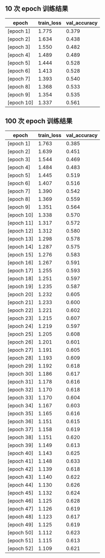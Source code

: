 ## 10 次 epoch 训练结果

| epoch      | train_loss | val_accuracy |
| ---------- | ---------- | ------------ |
| [epoch 1]  | 1.775      | 0.379        |
| [epoch 2]  | 1.634      | 0.438        |
| [epoch 3]  | 1.550      | 0.482        |
| [epoch 4]  | 1.489      | 0.489        |
| [epoch 5]  | 1.444      | 0.528        |
| [epoch 6]  | 1.413      | 0.528        |
| [epoch 7]  | 1.393      | 0.540        |
| [epoch 8]  | 1.368      | 0.533        |
| [epoch 9]  | 1.354      | 0.535        |
| [epoch 10] | 1.337      | 0.561        |


## 100 次 epoch 训练结果

| epoch      | train_loss | val_accuracy |
| ---------- | ---------- | ------------ |
| [epoch 1]  | 1.763      | 0.385        |
| [epoch 2]  | 1.639      | 0.451        |
| [epoch 3]  | 1.544      | 0.469        |
| [epoch 4]  | 1.484      | 0.483        |
| [epoch 5]  | 1.445      | 0.519        |
| [epoch 6]  | 1.407      | 0.516        |
| [epoch 7]  | 1.390      | 0.542        |
| [epoch 8]  | 1.369      | 0.559        |
| [epoch 9]  | 1.351      | 0.564        |
| [epoch 10] | 1.338      | 0.570        |
| [epoch 11] | 1.317      | 0.572        |
| [epoch 12] | 1.312      | 0.580        |
| [epoch 13] | 1.298      | 0.578        |
| [epoch 14] | 1.287      | 0.575        |
| [epoch 15] | 1.276      | 0.583        |
| [epoch 16] | 1.267      | 0.591        |
| [epoch 17] | 1.255      | 0.593        |
| [epoch 18] | 1.251      | 0.597        |
| [epoch 19] | 1.235      | 0.587        |
| [epoch 20] | 1.232      | 0.605        |
| [epoch 21] | 1.233      | 0.600        |
| [epoch 22] | 1.221      | 0.602        |
| [epoch 23] | 1.215      | 0.607        |
| [epoch 24] | 1.219      | 0.597        |
| [epoch 25] | 1.205      | 0.608        |
| [epoch 26] | 1.201      | 0.601        |
| [epoch 27] | 1.191      | 0.605        |
| [epoch 28] | 1.193      | 0.609        |
| [epoch 29] | 1.192      | 0.618        |
| [epoch 30] | 1.186      | 0.617        |
| [epoch 31] | 1.178      | 0.616        |
| [epoch 32] | 1.170      | 0.618        |
| [epoch 33] | 1.170      | 0.604        |
| [epoch 34] | 1.167      | 0.603        |
| [epoch 35] | 1.165      | 0.616        |
| [epoch 36] | 1.151      | 0.615        |
| [epoch 37] | 1.158      | 0.619        |
| [epoch 38] | 1.151      | 0.620        |
| [epoch 39] | 1.149      | 0.613        |
| [epoch 40] | 1.143      | 0.625        |
| [epoch 41] | 1.148      | 0.633        |
| [epoch 42] | 1.139      | 0.618        |
| [epoch 43] | 1.140      | 0.622        |
| [epoch 44] | 1.130      | 0.626        |
| [epoch 45] | 1.132      | 0.624        |
| [epoch 46] | 1.125      | 0.628        |
| [epoch 47] | 1.126      | 0.619        |
| [epoch 48] | 1.123      | 0.617        |
| [epoch 49] | 1.125      | 0.619        |
| [epoch 50] | 1.112      | 0.623        |
| [epoch 51] | 1.115      | 0.613        |
| [epoch 52] | 1.109      | 0.621        |
